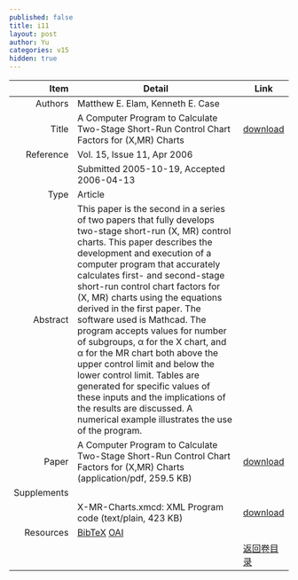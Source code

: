 ```yaml
---
published: false
title: i11
layout: post
author: Yu
categories: v15
hidden: true
---
```


| Item | Detail | Link |
|---:|---|---|
| Authors | Matthew E. Elam, Kenneth E. Case| |
| Title |A Computer Program to Calculate Two-Stage Short-Run Control Chart Factors for (X,MR) Charts | [download](http://www.jstatsoft.org/v15/i11/paper) |
| Reference |Vol. 15, Issue 11, Apr 2006 | |
| | Submitted 2005-10-19, Accepted 2006-04-13| | 
| Type | Article| |
| Abstract | This paper is the second in a series of two papers that fully develops two-stage short-run (X, MR) control charts. This paper describes the development and execution of a computer program that accurately calculates first- and second-stage short-run control chart factors for (X, MR) charts using the equations derived in the first paper. The software used is Mathcad. The program accepts values for number of subgroups, &alpha; for the X chart, and &alpha; for the MR chart both above the upper control limit and below the lower control limit. Tables are generated for specific values of these inputs and the implications of the results are discussed. A numerical example illustrates the use of the program.| |
| Paper | A Computer Program to Calculate Two-Stage Short-Run Control Chart Factors for (X,MR) Charts  (application/pdf, 259.5 KB)| [download](http://www.jstatsoft.org/v15/i11/paper) |
| Supplements | | |
| |X-MR-Charts.xmcd: XML Program code  (text/plain, 423 KB)|  [download](http://www.jstatsoft.org/v15/i11/supp/1) |
| Resources | [BibTeX](http://www.jstatsoft.org/v15/i11/bibtex) [OAI](http://www.jstatsoft.org/oai?verb=GetRecord&identifier=oai.jstatsoft/v15/i11&prefix=oai_dc)| |
| |  | [返回卷目录]({{site.baseurl}}/volume/v15.html) |